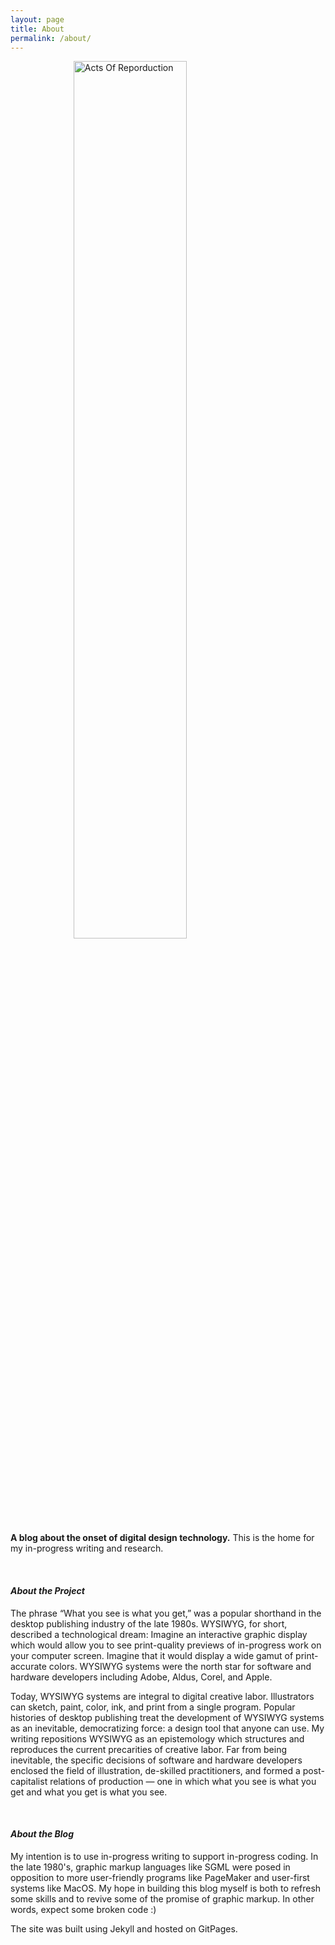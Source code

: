 ```yaml
---
layout: page
title: About
permalink: /about/
---
```

<div class="sidebar">
<img  src="/assets/ActOfReproduction-small.gif" alt="Acts Of Reporduction" style="display:block;margin-left:auto;margin-right:auto;width:60%%;height:60%;">
</div>
<p><b>A blog about the onset of digital design technology.</b>
This is the home for my in-progress writing and research.</p>
<br>
<h4><i>About the Project</i></h4>
<p>The phrase “What you see is what you get,” was a popular shorthand in the desktop publishing industry of the late 1980s. WYSIWYG, for short, described a technological dream: Imagine an interactive graphic display which would allow you to see print-quality previews of in-progress work on your computer screen. Imagine that it would display a wide gamut of print-accurate colors. WYSIWYG systems were the north star for software and hardware developers including Adobe, Aldus, Corel, and Apple.</p>

<p>Today, WYSIWYG systems are integral to digital creative labor. Illustrators can sketch, paint, color, ink, and print from a single program. Popular histories of desktop publishing treat the development of WYSIWYG systems as an inevitable, democratizing force: a design tool that anyone can use. My writing repositions WYSIWYG as an epistemology which structures and reproduces the current precarities of creative labor. Far from being inevitable, the specific decisions of software and hardware developers enclosed the field of illustration, de-skilled practitioners, and formed a post-capitalist relations of production — one in which what you see is what you get and what you get is what you see.</p>
<br>
<h4><i>About the Blog</i></h4>
<p>My intention is to use in-progress writing to support in-progress coding. In the late 1980's, graphic markup languages like SGML were posed in opposition to more user-friendly programs like PageMaker and user-first systems like MacOS. My hope in building this blog myself is both to refresh some skills and to revive some of the promise of graphic markup. In other words, expect some broken code :)
<p>The site was built using Jekyll and hosted on GitPages.</p>

